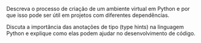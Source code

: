 Descreva o processo de criação de um ambiente virtual em Python e por que isso pode ser útil em projetos com diferentes dependências.

Discuta a importância das anotações de tipo (type hints) na linguagem Python e explique como elas podem ajudar no desenvolvimento de código.

